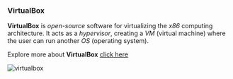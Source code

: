 ### VirtualBox

**VirtualBox** is *open-source* software for virtualizing the *x86* computing architecture. It acts as a *hypervisor*, creating a *VM* (virtual machine) where the user can run another *OS* (operating system).



Explore more about **VirtualBox** [click here](https://www.virtualbox.org/)

![virtualbox](https://github.com/selvaraj-kuppusamy/vagrant-centos/blob/main/virtualbox/assest/virtualbox.png)

